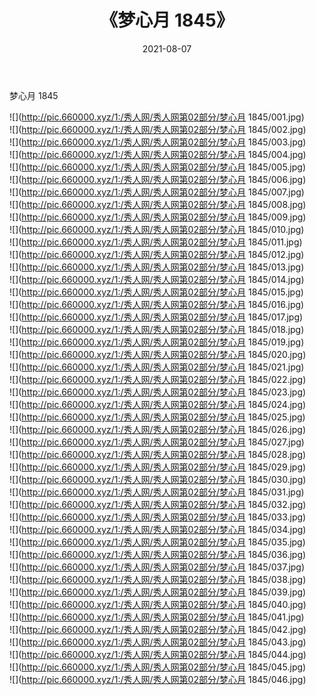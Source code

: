 ﻿---
layout: post
title:  《梦心月 1845》
date:   2021-08-07
img: http://pic.660000.xyz/1:/秀人网/秀人网第02部分/梦心月 1845/000.jpg
categories: [美女, 清纯, 唯美]
---

梦心月 1845

  ![](http://pic.660000.xyz/1:/秀人网/秀人网第02部分/梦心月 1845/001.jpg) <br> ![](http://pic.660000.xyz/1:/秀人网/秀人网第02部分/梦心月 1845/002.jpg) <br> ![](http://pic.660000.xyz/1:/秀人网/秀人网第02部分/梦心月 1845/003.jpg) <br> ![](http://pic.660000.xyz/1:/秀人网/秀人网第02部分/梦心月 1845/004.jpg) <br> ![](http://pic.660000.xyz/1:/秀人网/秀人网第02部分/梦心月 1845/005.jpg) <br> ![](http://pic.660000.xyz/1:/秀人网/秀人网第02部分/梦心月 1845/006.jpg) <br> ![](http://pic.660000.xyz/1:/秀人网/秀人网第02部分/梦心月 1845/007.jpg) <br> ![](http://pic.660000.xyz/1:/秀人网/秀人网第02部分/梦心月 1845/008.jpg) <br> ![](http://pic.660000.xyz/1:/秀人网/秀人网第02部分/梦心月 1845/009.jpg) <br> ![](http://pic.660000.xyz/1:/秀人网/秀人网第02部分/梦心月 1845/010.jpg) <br> ![](http://pic.660000.xyz/1:/秀人网/秀人网第02部分/梦心月 1845/011.jpg) <br> ![](http://pic.660000.xyz/1:/秀人网/秀人网第02部分/梦心月 1845/012.jpg) <br> ![](http://pic.660000.xyz/1:/秀人网/秀人网第02部分/梦心月 1845/013.jpg) <br> ![](http://pic.660000.xyz/1:/秀人网/秀人网第02部分/梦心月 1845/014.jpg) <br> ![](http://pic.660000.xyz/1:/秀人网/秀人网第02部分/梦心月 1845/015.jpg) <br> ![](http://pic.660000.xyz/1:/秀人网/秀人网第02部分/梦心月 1845/016.jpg) <br> ![](http://pic.660000.xyz/1:/秀人网/秀人网第02部分/梦心月 1845/017.jpg) <br> ![](http://pic.660000.xyz/1:/秀人网/秀人网第02部分/梦心月 1845/018.jpg) <br> ![](http://pic.660000.xyz/1:/秀人网/秀人网第02部分/梦心月 1845/019.jpg) <br> ![](http://pic.660000.xyz/1:/秀人网/秀人网第02部分/梦心月 1845/020.jpg) <br> ![](http://pic.660000.xyz/1:/秀人网/秀人网第02部分/梦心月 1845/021.jpg) <br> ![](http://pic.660000.xyz/1:/秀人网/秀人网第02部分/梦心月 1845/022.jpg) <br> ![](http://pic.660000.xyz/1:/秀人网/秀人网第02部分/梦心月 1845/023.jpg) <br> ![](http://pic.660000.xyz/1:/秀人网/秀人网第02部分/梦心月 1845/024.jpg) <br> ![](http://pic.660000.xyz/1:/秀人网/秀人网第02部分/梦心月 1845/025.jpg) <br> ![](http://pic.660000.xyz/1:/秀人网/秀人网第02部分/梦心月 1845/026.jpg) <br> ![](http://pic.660000.xyz/1:/秀人网/秀人网第02部分/梦心月 1845/027.jpg) <br> ![](http://pic.660000.xyz/1:/秀人网/秀人网第02部分/梦心月 1845/028.jpg) <br> ![](http://pic.660000.xyz/1:/秀人网/秀人网第02部分/梦心月 1845/029.jpg) <br> ![](http://pic.660000.xyz/1:/秀人网/秀人网第02部分/梦心月 1845/030.jpg) <br> ![](http://pic.660000.xyz/1:/秀人网/秀人网第02部分/梦心月 1845/031.jpg) <br> ![](http://pic.660000.xyz/1:/秀人网/秀人网第02部分/梦心月 1845/032.jpg) <br> ![](http://pic.660000.xyz/1:/秀人网/秀人网第02部分/梦心月 1845/033.jpg) <br> ![](http://pic.660000.xyz/1:/秀人网/秀人网第02部分/梦心月 1845/034.jpg) <br> ![](http://pic.660000.xyz/1:/秀人网/秀人网第02部分/梦心月 1845/035.jpg) <br> ![](http://pic.660000.xyz/1:/秀人网/秀人网第02部分/梦心月 1845/036.jpg) <br> ![](http://pic.660000.xyz/1:/秀人网/秀人网第02部分/梦心月 1845/037.jpg) <br> ![](http://pic.660000.xyz/1:/秀人网/秀人网第02部分/梦心月 1845/038.jpg) <br> ![](http://pic.660000.xyz/1:/秀人网/秀人网第02部分/梦心月 1845/039.jpg) <br> ![](http://pic.660000.xyz/1:/秀人网/秀人网第02部分/梦心月 1845/040.jpg) <br> ![](http://pic.660000.xyz/1:/秀人网/秀人网第02部分/梦心月 1845/041.jpg) <br> ![](http://pic.660000.xyz/1:/秀人网/秀人网第02部分/梦心月 1845/042.jpg) <br> ![](http://pic.660000.xyz/1:/秀人网/秀人网第02部分/梦心月 1845/043.jpg) <br> ![](http://pic.660000.xyz/1:/秀人网/秀人网第02部分/梦心月 1845/044.jpg) <br> ![](http://pic.660000.xyz/1:/秀人网/秀人网第02部分/梦心月 1845/045.jpg) <br> ![](http://pic.660000.xyz/1:/秀人网/秀人网第02部分/梦心月 1845/046.jpg) <br>